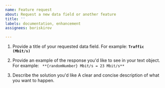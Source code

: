 ```yaml
---
name: Feature request
about: Request a new data field or another feature
title: ''
labels: documentation, enhancement
assignees: boriskirov

---
```


1. Provide a title of your requested data field. 
For example: **`Traffic (Mbit/s)`**

2. Provide an example of the response you'd like to see in your text object. 
For example: ` **{randomNumber} Mbit/s = 23 Mbit/s**`

3. Describe the solution you'd like
A clear and concise description of what you want to happen.
